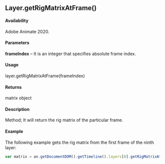 ## Layer.getRigMatrixAtFrame()

#### Availability

Adobe Animate 2020.

#### Parameters

**frameIndex** – It is an integer that specifies absolute frame index.

#### Usage

layer.getRigMatrixAtFrame(frameIndex)

#### Returns

matrix object

#### Description

Method; It will return the rig matrix of the particular frame.

#### Example

The following example gets the rig matrix from the first frame of the ninth layer:

```javascript
var matrix = an.getDocumentDOM().getTimeline().layers[8].getRigMatrixAtFrame(0);
```
